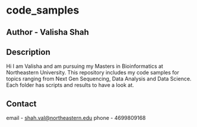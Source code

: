 # code_samples
## Author - Valisha Shah

## Description
Hi I am Valisha and am pursuing my Masters in Bioinformatics at Northeastern University. This repository includes my code samples for topics ranging from Next Gen Sequencing, Data Analysis and Data Science.
Each folder has scripts and results to have a look at. 

## Contact
email - shah.val@northeastern.edu
phone - 4699809168
